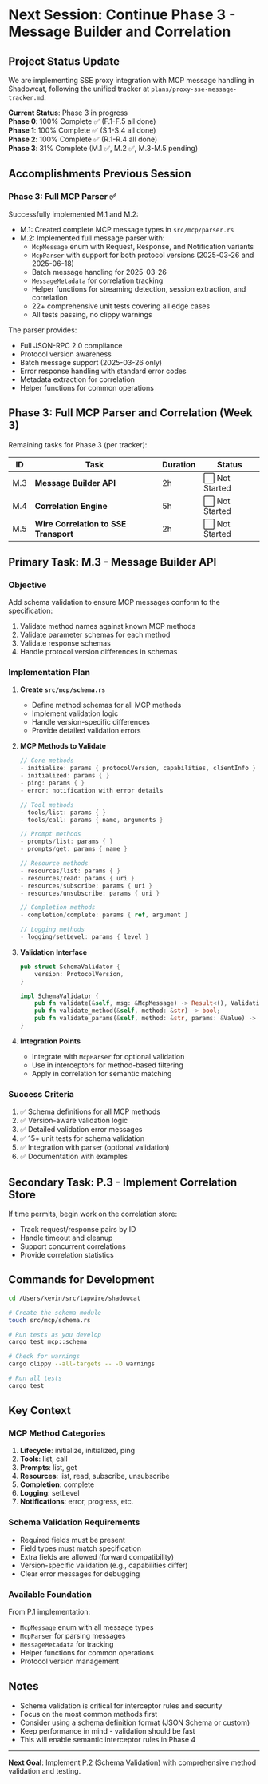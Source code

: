 # Next Session: Continue Phase 3 - Message Builder and Correlation

## Project Status Update

We are implementing SSE proxy integration with MCP message handling in Shadowcat, following the unified tracker at `plans/proxy-sse-message-tracker.md`.

**Current Status**: Phase 3 in progress  
**Phase 0**: 100% Complete ✅ (F.1-F.5 all done)  
**Phase 1**: 100% Complete ✅ (S.1-S.4 all done)  
**Phase 2**: 100% Complete ✅ (R.1-R.4 all done)  
**Phase 3**: 31% Complete (M.1 ✅, M.2 ✅, M.3-M.5 pending)

## Accomplishments Previous Session

### Phase 3: Full MCP Parser ✅

Successfully implemented M.1 and M.2:
- M.1: Created complete MCP message types in `src/mcp/parser.rs`
- M.2: Implemented full message parser with:
  - `McpMessage` enum with Request, Response, and Notification variants
  - `McpParser` with support for both protocol versions (2025-03-26 and 2025-06-18)
  - Batch message handling for 2025-03-26
  - `MessageMetadata` for correlation tracking
  - Helper functions for streaming detection, session extraction, and correlation
  - 22+ comprehensive unit tests covering all edge cases
  - All tests passing, no clippy warnings

The parser provides:
- Full JSON-RPC 2.0 compliance
- Protocol version awareness
- Batch message support (2025-03-26 only)
- Error response handling with standard error codes
- Metadata extraction for correlation
- Helper functions for common operations

## Phase 3: Full MCP Parser and Correlation (Week 3)

Remaining tasks for Phase 3 (per tracker):

| ID | Task | Duration | Status |
|----|------|----------|--------|
| M.3 | **Message Builder API** | 2h | ⬜ Not Started |
| M.4 | **Correlation Engine** | 5h | ⬜ Not Started |
| M.5 | **Wire Correlation to SSE Transport** | 2h | ⬜ Not Started |

## Primary Task: M.3 - Message Builder API

### Objective
Add schema validation to ensure MCP messages conform to the specification:
1. Validate method names against known MCP methods
2. Validate parameter schemas for each method
3. Validate response schemas
4. Handle protocol version differences in schemas

### Implementation Plan

1. **Create `src/mcp/schema.rs`**
   - Define method schemas for all MCP methods
   - Implement validation logic
   - Handle version-specific differences
   - Provide detailed validation errors

2. **MCP Methods to Validate**
   ```rust
   // Core methods
   - initialize: params { protocolVersion, capabilities, clientInfo }
   - initialized: params { }
   - ping: params { }
   - error: notification with error details
   
   // Tool methods
   - tools/list: params { }
   - tools/call: params { name, arguments }
   
   // Prompt methods
   - prompts/list: params { }
   - prompts/get: params { name }
   
   // Resource methods  
   - resources/list: params { }
   - resources/read: params { uri }
   - resources/subscribe: params { uri }
   - resources/unsubscribe: params { uri }
   
   // Completion methods
   - completion/complete: params { ref, argument }
   
   // Logging methods
   - logging/setLevel: params { level }
   ```

3. **Validation Interface**
   ```rust
   pub struct SchemaValidator {
       version: ProtocolVersion,
   }
   
   impl SchemaValidator {
       pub fn validate(&self, msg: &McpMessage) -> Result<(), ValidationError>;
       pub fn validate_method(&self, method: &str) -> bool;
       pub fn validate_params(&self, method: &str, params: &Value) -> Result<(), ValidationError>;
   }
   ```

4. **Integration Points**
   - Integrate with `McpParser` for optional validation
   - Use in interceptors for method-based filtering
   - Apply in correlation for semantic matching

### Success Criteria

1. ✅ Schema definitions for all MCP methods
2. ✅ Version-aware validation logic
3. ✅ Detailed validation error messages
4. ✅ 15+ unit tests for schema validation
5. ✅ Integration with parser (optional validation)
6. ✅ Documentation with examples

## Secondary Task: P.3 - Implement Correlation Store

If time permits, begin work on the correlation store:
- Track request/response pairs by ID
- Handle timeout and cleanup
- Support concurrent correlations
- Provide correlation statistics

## Commands for Development

```bash
cd /Users/kevin/src/tapwire/shadowcat

# Create the schema module
touch src/mcp/schema.rs

# Run tests as you develop
cargo test mcp::schema

# Check for warnings
cargo clippy --all-targets -- -D warnings

# Run all tests
cargo test
```

## Key Context

### MCP Method Categories
1. **Lifecycle**: initialize, initialized, ping
2. **Tools**: list, call
3. **Prompts**: list, get
4. **Resources**: list, read, subscribe, unsubscribe
5. **Completion**: complete
6. **Logging**: setLevel
7. **Notifications**: error, progress, etc.

### Schema Validation Requirements
- Required fields must be present
- Field types must match specification
- Extra fields are allowed (forward compatibility)
- Version-specific validation (e.g., capabilities differ)
- Clear error messages for debugging

### Available Foundation
From P.1 implementation:
- `McpMessage` enum with all message types
- `McpParser` for parsing messages
- `MessageMetadata` for tracking
- Helper functions for common operations
- Protocol version management

## Notes

- Schema validation is critical for interceptor rules and security
- Focus on the most common methods first
- Consider using a schema definition format (JSON Schema or custom)
- Keep performance in mind - validation should be fast
- This will enable semantic interceptor rules in Phase 4

---

**Next Goal**: Implement P.2 (Schema Validation) with comprehensive method validation and testing.